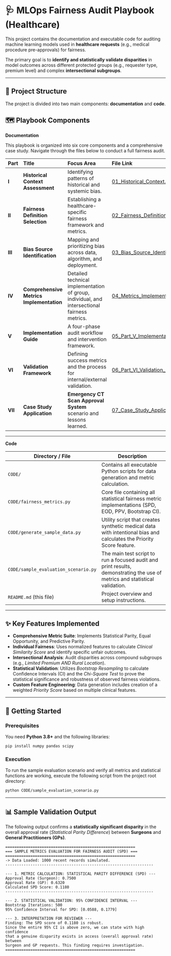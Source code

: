 # 🩺 MLOps Fairness Audit Playbook (Healthcare)

This project contains the documentation and executable code for auditing machine learning models used in **healthcare requests** (e.g., medical procedure pre-approvals) for fairness.  

The primary goal is to **identify and statistically validate disparities** in model outcomes across different protected groups (e.g., requester type, premium level) and complex **intersectional subgroups**.

---

## 💾 Project Structure

The project is divided into two main components: **documentation** and **code**.

## 🗺️ Playbook Components

**Documentation**

This playbook is organized into six core components and a comprehensive case study. Navigate through the files below to conduct a full fairness audit.


| Part | Title | Focus Area | File Link |
| :--- | :--- | :--- | :--- |
| **I** | **Historical Context Assessment** | Identifying patterns of historical and systemic bias. | [01_Historical_Context.md](PLAYBOOK-COMPONENTS/01_Historical_Context.md) |
| **II** | **Fairness Definition Selection** | Establishing a healthcare-specific fairness framework and metrics. | [02_Fairness_Definition.md](PLAYBOOK-COMPONENTS/02_Fairness_Definition.md) |
| **III** | **Bias Source Identification** | Mapping and prioritizing bias across data, algorithm, and deployment. | [03_Bias_Source_Identification.md](PLAYBOOK-COMPONENTS/03_Bias_Source_Identification.md) |
| **IV** | **Comprehensive Metrics Implementation** | Detailed technical implementation of group, individual, and intersectional fairness metrics. | [04_Metrics_Implementation.md](PLAYBOOK-COMPONENTS/04_Metrics_Implementation.md) |
| **V** | **Implementation Guide** | A four-phase audit workflow and intervention framework. | [05_Part_V_Implementation_Guide.md](PLAYBOOK-COMPONENTS/05_Implementation_Guide.md) |
| **VI** | **Validation Framework** | Defining success metrics and the process for internal/external validation. | [06_Part_VI_Validation_Framework.md](PLAYBOOK-COMPONENTS/06_Validation_Framework.md) |
| **VII** | **Case Study Application** | **Emergency CT Scan Approval System** scenario and lessons learned. | [07_Case_Study_Application.md](Case-Study/07_Case_Study_Application.md) |

---
**Code**

| Directory / File | Description |
|------------------|-------------|
| `CODE/` | Contains all executable Python scripts for data generation and metric calculation. |
| `CODE/fairness_metrics.py` | Core file containing all statistical fairness metric implementations (SPD, EOD, PPV, Bootstrap CI). |
| `CODE/generate_sample_data.py` | Utility script that creates synthetic medical data with intentional bias and calculates the Priority Score feature. |
| `CODE/sample_evaluation_scenario.py` | The main test script to run a focused audit and print results, demonstrating the use of metrics and statistical validation. |
| `README.md` (this file) | Project overview and setup instructions. |
---


## ✨ Key Features Implemented

- **Comprehensive Metric Suite**: Implements Statistical Parity, Equal Opportunity, and Predictive Parity.  
- **Individual Fairness**: Uses normalized features to calculate *Clinical Similarity Score* and identify specific unfair outcomes.  
- **Intersectional Analysis**: Audit disparities across compound subgroups (e.g., *Limited Premium AND Rural Location*).  
- **Statistical Validation**: Utilizes *Bootstrap Resampling* to calculate Confidence Intervals (CI) and the *Chi-Square Test* to prove the statistical significance and robustness of observed fairness violations.  
- **Custom Feature Engineering**: Data generation includes creation of a weighted *Priority Score* based on multiple clinical features.  

---

## 🚀 Getting Started

### Prerequisites
You need **Python 3.8+** and the following libraries:  

```bash
pip install numpy pandas scipy
```

### Execution
To run the sample evaluation scenario and verify all metrics and statistical functions are working, execute the following script from the project root directory:  

```bash
python CODE/sample_evaluation_scenario.py
```

---

## 📊 Sample Validation Output

The following output confirms a **statistically significant disparity** in the overall approval rate (*Statistical Parity Difference*) between **Surgeons** and **General Practitioners (GPs)**.

```
=========================================================
=== SAMPLE METRICS EVALUATION FOR FAIRNESS AUDIT (SPD) ===
=========================================================
-> Data Loaded: 1000 recent records simulated.
-----------------------------------------------------------------

--- 1. METRIC CALCULATION: STATISTICAL PARITY DIFFERENCE (SPD) ---
Approval Rate (Surgeon): 0.7500
Approval Rate (GP): 0.6320
Calculated SPD Score: 0.1180
-----------------------------------------------------------------

--- 2. STATISTICAL VALIDATION: 95% CONFIDENCE INTERVAL ---
Bootstrap Iterations: 500
95% Confidence Interval for SPD: [0.0588, 0.1779]

--- 3. INTERPRETATION FOR REVIEWER ---
Finding: The SPD score of 0.1180 is robust.
Since the entire 95% CI is above zero, we can state with high confidence
that a genuine disparity exists in access (overall approval rate) between
Surgeon and GP requests. This finding requires investigation.
=========================================================
```

